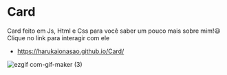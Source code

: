 # Card
Card feito em Js, Html e Css para você saber um pouco mais sobre mim!:smiley:
Clique no link para interagir com ele

- https://harukaionasao.github.io/Card/

![ezgif com-gif-maker (3)](https://user-images.githubusercontent.com/95101635/196156398-ba118765-fdf0-46da-9a2d-f10bd0a43eb3.gif)


